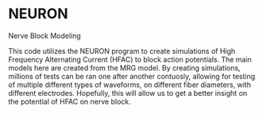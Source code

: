 # NEURON
Nerve Block Modeling

This code utilizes the NEURON program to create simulations of High Frequency Alternating Current (HFAC) to block action potentials. The main models here are created from the MRG model. By creating simulations, millions of tests can be ran one after another contuosly, allowing for testing of multiple different types of waveforms, on different fiber diameters, with different electrodes. Hopefully, this will allow us to get a better insight on the potential of HFAC on nerve block.
